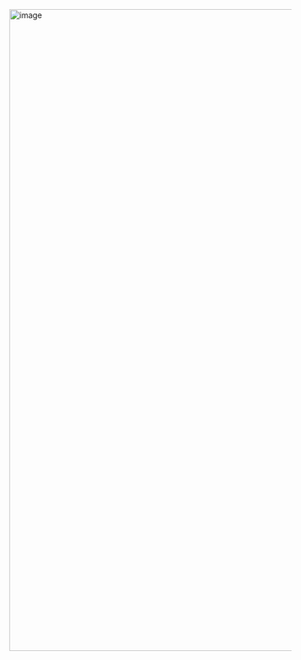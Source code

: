 <img width="1814" height="1145" alt="image" src="https://github.com/user-attachments/assets/6d997d88-8213-48a5-906c-5f93e69e9057" />
